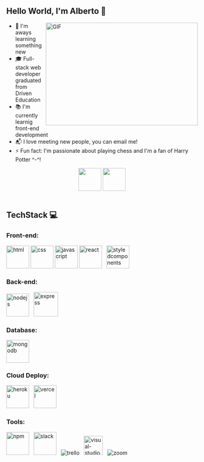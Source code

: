 ## Hello World, I'm Alberto  👋

<img align="right" alt="GIF" src="./assets/welcome.gif" height="270" width="400"/>

- 🔎 I'm aways learning something new
- 🎓 Full-stack web developer graduated from Driven Education
- 📚 I'm currently learnig front-end development
- 📬 I love meeting new people, you can email me!
- ⚡ Fun fact: I'm passionate about playing chess and I'm a fan of Harry Potter ^-^!

<div align="center">
<a href="https://www.linkedin.com/in/alberto-goulart-b553b6143/"><img src="./assets/linkedin.png" width="60px"/></a>
<a href="mailto:albertopaes11@gmail.com"><img src="./assets/gmail.png" width="60px"/></a>
</div>

<br> 

## TechStack 💻

### Front-end:
<div align="start">
  <img alt="html" title="#html" width="60px" src="./assets/html.png" />
  <img alt="css" title="#css" width="60px" src="./assets/css.png" />
  <img alt="javascript" title="#javascript" width="60px" src="./assets/javascript.png" />
  <img alt="react" title="#react" width="60px" src="./assets/react.png" /> &nbsp;
  <img alt="styledcomponents" title="#styledcomponents" width="60px" src="./assets/styledcomponents.png" />
</div>

### Back-end:
<div align="start" height=>
  <img alt="nodejs" title="#nodejs" width="60px" src="./assets/nodejs.png" /> &nbsp;
  <img alt="express" title="#express" width="64px" src="./assets/express.png" />
</div>

### Database:
<div align="start">
  <img alt="mongodb" title="#mongodb" width="60px" src="./assets/mongodb.png" />
</div>

### Cloud Deploy:
<div align="start">
  <img alt="heroku" title="#heroku" width="60px" src="./assets/heroku.png" /> &nbsp;
  <img alt="vercel" title="#vercel" width="60px" src="./assets/vercel.png" />
</div>

### Tools:
<div align="start">
  <img alt="npm" title="#npm" width="60px" src="./assets/npm.png" /> &nbsp;
  <img alt="slack" title="#slack" width="60px" src="./assets/slack.png" /> &nbsp;
  <img alt="trello" title="#trello" src="./assets/trello.png" /> &nbsp;
  <img alt="visual-studio-code" title="#visual-studio-code" height="50px" src="./assets/visual-studio-code.png" /> &nbsp;
  <img alt="zoom" title="#zoom" src="./assets/zoom.png" /> &nbsp;
</div>

